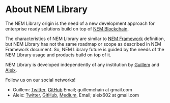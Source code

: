 # About NEM Library

The NEM Library origin is the need of a new development approach for enterprise
ready solutions build on top of [NEM Blockchain][NEM-official].

The characteristics of NEM Library are similar to [NEM Framework][NEM-Framework] definition, but
NEM Library has not the same roadmap or scope as described in NEM Framework document. So, NEM Library future is guided
by the needs of the NEM Library usage and products build on top of it.

NEM Library is developed independently of any institution by [Guillem][GH-Guillem] and [Aleix][GH-Aleix].

Follow us on our social networks!

- Guillem: [Twitter](https://twitter.com/gsolecubilo), [GitHub][GH-Guillem] Email; guillemchain at gmail.com
- Aleix: [Twitter](https://twitter.com/aleix_mp), [GitHub][GH-Aleix], [Medium](https://medium.com/@aleixmorgadas), Email; aleix602 at gmail.com

[GH-Guillem]: https://github.com/guillemsole
[GH-Aleix]: https://github.com/aleixmorgadas
[NEM-official]: https://nem.io
[NEM-Framework]: https://forum.nem.io/t/nem-framework-community-proposal/5174